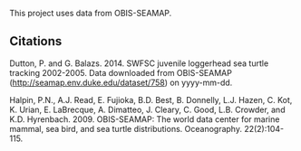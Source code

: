 This project uses data from OBIS-SEAMAP.

## Citations

Dutton, P. and G. Balazs. 2014. SWFSC juvenile loggerhead sea turtle tracking 2002-2005. Data downloaded from OBIS-SEAMAP (http://seamap.env.duke.edu/dataset/758) on yyyy-mm-dd.


Halpin, P.N., A.J. Read, E. Fujioka, B.D. Best, B. Donnelly, L.J. Hazen, C. Kot, K. Urian, E. LaBrecque, A. Dimatteo, J. Cleary, C. Good, L.B. Crowder, and K.D. Hyrenbach. 2009. OBIS-SEAMAP: The world data center for marine mammal, sea bird, and sea turtle distributions. Oceanography. 22(2):104-115.
